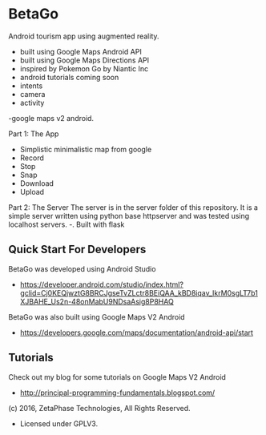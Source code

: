 # BetaGo
Android tourism app using augmented reality.
 - built using Google Maps Android API
 - built using Google Maps Directions API
 - inspired by Pokemon Go by Niantic Inc
 - android tutorials coming soon
  - intents
   - camera
   - activity

-google maps v2 android.

Part 1: The App
- Simplistic minimalistic map from google
- Record
- Stop
- Snap
- Download
- Upload

Part 2: The Server
The server is in the server folder of this repository. It is a simple server written using python base httpserver and was tested using localhost servers.
-. Built with flask

## Quick Start For Developers

BetaGo was developed using Android Studio
 - https://developer.android.com/studio/index.html?gclid=Cj0KEQjwztG8BRCJgseTvZLctr8BEiQAA_kBD8iqav_IkrM0sgLT7b1XJBAHE_Us2n-48onMabU9NDsaAsig8P8HAQ

BetaGo was also built using Google Maps V2 Android
- https://developers.google.com/maps/documentation/android-api/start

## Tutorials

Check out my blog for some tutorials on Google Maps V2 Android
- http://principal-programming-fundamentals.blogspot.com/


(c) 2016, ZetaPhase Technologies, All Rights Reserved.
- Licensed under GPLV3.
